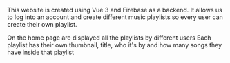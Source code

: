 This website is created using Vue 3 and Firebase as a backend.
It allows us to log into an account and create different music playlists so every user can create their own playlist.

On the home page are displayed all the playlists by different users
Each playlist has their own thumbnail, title, who it's by and how many songs they have inside that playlist
